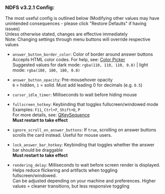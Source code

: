 ### NDFS v3.2.1 Config:
The most useful config is outlined below (Modifying other values may have unintended consequences - please click "Restore Defaults" if having issues)  
Unless otherwise stated, changes are effective immediately  
Note: Changing settings through menu buttons will override respective values  

-   `answer_button_border_color`: Color of border around answer buttons  
  Accepts HTML color codes. For help, see: [Color Picker](https://www.hexcolortool.com/#6e6e6e,0.8)  
  Suggested values for dark mode: `rgba(110, 110, 110, 0.8)` | light mode: `rgba(180, 180, 180, 0.8)` 

-   `answer_button_opacity`: Pre-mousehover opacity  
  `0` = hidden, `1` = solid. Must add leading 0 for decimals (e.g. `0.5`)

-   `cursor_idle_timer`: Milliseconds to wait before hiding mouse

-   `fullscreen_hotkey`: Keybinding that toggles fullscreen/windowed mode  
  Examples:  `F11`,  `Ctrl+F`,  `Shift+D`,  `P`  
  For more details, see: [QKeySequence](https://doc.qt.io/qtforpython/PySide2/QtGui/QKeySequence.html?highlight=qkeysequence#PySide2.QtGui.QKeySequence)  
  **Must restart to take effect**

-   `ignore_scroll_on_answer_buttons`: If `true`, scrolling on answer buttons scrolls the card instead. Useful for mouse users.

-   `lock_answer_bar_hotkey`: Keybinding that toggles whether the answer bar should be draggable  
  **Must restart to take effect**

-   `rendering_delay`: Milliseconds to wait before screen render is displayed. Helps reduce flickering and artifacts when toggling fullscreen/windowed.  
  Can be adjusted depending on your machine and preferences. Higher values = cleaner transitions, but less responsive toggling